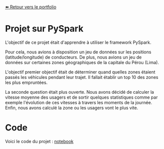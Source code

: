 [:arrow_left: Retour vers le portfolio](https://github.com/ThibaultLanthiez/Portfolio)

# Projet sur PySpark

L'objectif de ce projet était d'apprendre à utiliser le framework PySpark.

Pour cela, nous avions à disposition un jeu de données sur les positions (latitude/longitude) de conducteurs. De plus, nous avions un jeu de données sur certaines zones géographiques de la capitale du Pérou (Lima). 

L'objectif premier objectif était de déterminer quand quelles zones étaient passés les véhicules pendant leur trajet. Il fallait établir un top 10 des zones les plus empruntées.   

La seconde question était plus ouverte. Nous avons décidé de calculer la vitesse moyenne des usagers et de sortir quelques statistiques comme par exemple l'évolution de ces vitesses à travers les moments de la journée. Enfin, nous avons calculé la zone ou les usagers vont le plus vite. 

# Code

Voici le code du projet : [notebook](https://github.com/ThibaultLanthiez/pyspark_project/blob/main/Notebook%20project.ipynb)
 
